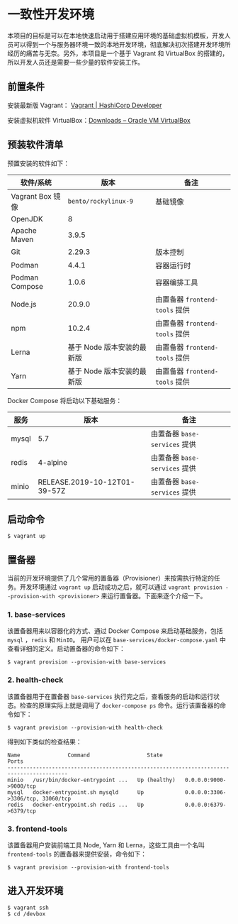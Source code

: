 # 一致性开发环境

本项目的目标是可以在本地快速启动用于搭建应用环境的基础虚拟机模板，开发人员可以得到一个与服务器环境一致的本地开发环境，彻底解决初次搭建开发环境所经历的痛苦与无奈。另外，本项目是一个基于 Vagrant 和 VirtualBox 的搭建的，所以开发人员还是需要一些少量的软件安装工作。

## 前置条件

安装最新版 Vagrant： [Vagrant | HashiCorp Developer](https://developer.hashicorp.com/vagrant)

安装虚拟机软件 VirtualBox：[Downloads – Oracle VM VirtualBox](https://www.virtualbox.org/wiki/Downloads)

## 预装软件清单

预置安装的软件如下：

| 软件/系统        | 版本                       | 备注                           |
| ---------------- | -------------------------- | ------------------------------ |
| Vagrant Box 镜像 | `bento/rockylinux-9`       | 基础镜像                       |
| OpenJDK          | 8                          |                                |
| Apache Maven     | 3.9.5                      |                                |
| Git              | 2.29.3                     | 版本控制                       |
| Podman           | 4.4.1                      | 容器运行时                     |
| Podman Compose   | 1.0.6                      | 容器编排工具                   |
| Node.js          | 20.9.0                     | 由置备器 `frontend-tools` 提供 |
| npm              | 10.2.4                     | 由置备器 `frontend-tools` 提供 |
| Lerna            | 基于 Node 版本安装的最新版 | 由置备器 `frontend-tools` 提供 |
| Yarn             | 基于 Node 版本安装的最新版 | 由置备器 `frontend-tools` 提供 |

Docker Compose 将启动以下基础服务：

| 服务  | 版本                         | 备注                          |
| ----- | ---------------------------- | ----------------------------- |
| mysql | 5.7                          | 由置备器 `base-services` 提供 |
| redis | 4-alpine                     | 由置备器 `base-services` 提供 |
| minio | RELEASE.2019-10-12T01-39-57Z | 由置备器 `base-services` 提供 |

## 启动命令

```shell
$ vagrant up
```

## 置备器

当前的开发环境提供了几个常用的置备器（Provisioner）来按需执行特定的任务。开发环境通过 `vagrant up` 启动成功之后，就可以通过 `vagrant provision --provision-with <provisioner>` 来运行置备器。下面来逐个介绍一下。

### 1. base-services

该置备器用来以容器化的方式、通过 Docker Compose 来启动基础服务，包括 `mysql` ，`redis` 和 `MinIO`。 用户可以在 `base-services/docker-compose.yaml` 中查看详细的定义。启动置备器的命令如下：

```shell
$ vagrant provision --provision-with base-services
```

### 2. health-check

该置备器用于在置备器 `base-services` 执行完之后，查看服务的启动和运行状态。检查的原理实际上就是调用了 `docker-compose ps` 命令。运行该置备器的命令如下：

```shell
$ vagrant provision --provision-with health-check
```

得到如下类似的检查结果：

```
Name               Command                  State                     Ports
-----------------------------------------------------------------------------------------
minio   /usr/bin/docker-entrypoint ...   Up (healthy)   0.0.0.0:9000->9000/tcp
mysql   docker-entrypoint.sh mysqld      Up             0.0.0.0:3306->3306/tcp, 33060/tcp
redis   docker-entrypoint.sh redis ...   Up             0.0.0.0:6379->6379/tcp
```

### 3. frontend-tools

该置备器用户安装前端工具 Node, Yarn 和 Lerna，这些工具由一个名叫 `frontend-tools` 的置备器来提供安装，命令如下：

```shell
$ vagrant provision --provision-with frontend-tools
```

## 进入开发环境

```shell
$ vagrant ssh
$ cd /devbox
```

